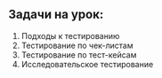 ## Задачи на урок:

1. Подходы к тестированию
2. Тестирование по чек-листам
3. Тестирование по тест-кейсам
3. Исследовательское тестирование

